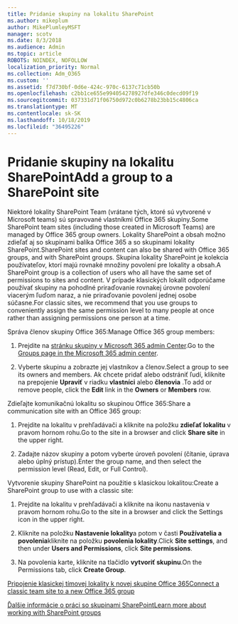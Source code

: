 ```yaml
---
title: Pridanie skupiny na lokalitu SharePoint
ms.author: mikeplum
author: MikePlumleyMSFT
manager: scotv
ms.date: 8/3/2018
ms.audience: Admin
ms.topic: article
ROBOTS: NOINDEX, NOFOLLOW
localization_priority: Normal
ms.collection: Adm_O365
ms.custom: ''
ms.assetid: f7d730bf-0d6e-424c-970c-6137c71cb50b
ms.openlocfilehash: c2bb1ce655e994054278927dfe346c0decd09f19
ms.sourcegitcommit: 037331d71f06750d972c0b6278b23bb15c4806ca
ms.translationtype: MT
ms.contentlocale: sk-SK
ms.lasthandoff: 10/18/2019
ms.locfileid: "36495226"
---
```

# <a name="add-a-group-to-a-sharepoint-site"></a><span data-ttu-id="07662-102">Pridanie skupiny na lokalitu SharePoint</span><span class="sxs-lookup"><span data-stu-id="07662-102">Add a group to a SharePoint site</span></span>

<span data-ttu-id="07662-103">Niektoré lokality SharePoint Team (vrátane tých, ktoré sú vytvorené v Microsoft teams) sú spravované vlastníkmi Office 365 skupiny.</span><span class="sxs-lookup"><span data-stu-id="07662-103">Some SharePoint team sites (including those created in Microsoft Teams) are managed by Office 365 group owners.</span></span> <span data-ttu-id="07662-104">Lokality SharePoint a obsah možno zdieľať aj so skupinami balíka Office 365 a so skupinami lokality SharePoint.</span><span class="sxs-lookup"><span data-stu-id="07662-104">SharePoint sites and content can also be shared with Office 365 groups, and with SharePoint groups.</span></span> <span data-ttu-id="07662-105">Skupina lokality SharePoint je kolekcia používateľov, ktorí majú rovnaké množiny povolení pre lokality a obsah.</span><span class="sxs-lookup"><span data-stu-id="07662-105">A SharePoint group is a collection of users who all have the same set of permissions to sites and content.</span></span> <span data-ttu-id="07662-106">V prípade klasických lokalít odporúčame používať skupiny na pohodlné priraďovanie rovnakej úrovne povolení viacerým ľuďom naraz, a nie priraďovanie povolení jednej osobe súčasne.</span><span class="sxs-lookup"><span data-stu-id="07662-106">For classic sites, we recommend that you use groups to conveniently assign the same permission level to many people at once rather than assigning permissions one person at a time.</span></span>
  
<span data-ttu-id="07662-107">Správa členov skupiny Office 365:</span><span class="sxs-lookup"><span data-stu-id="07662-107">Manage Office 365 group members:</span></span>
  
1. <span data-ttu-id="07662-108">Prejdite na [stránku skupiny v Microsoft 365 admin Center](https://portal.office.com/adminportal/home#/groups).</span><span class="sxs-lookup"><span data-stu-id="07662-108">Go to the [Groups page in the Microsoft 365 admin center](https://portal.office.com/adminportal/home#/groups).</span></span>
    
2. <span data-ttu-id="07662-109">Vyberte skupinu a zobrazte jej vlastníkov a členov.</span><span class="sxs-lookup"><span data-stu-id="07662-109">Select a group to see its owners and members.</span></span> <span data-ttu-id="07662-110">Ak chcete pridať alebo odstrániť ľudí, kliknite na prepojenie **Upraviť** v riadku **vlastníci** alebo **členovia** .</span><span class="sxs-lookup"><span data-stu-id="07662-110">To add or remove people, click the **Edit** link in the **Owners** or **Members** row.</span></span> 
    
<span data-ttu-id="07662-111">Zdieľajte komunikačnú lokalitu so skupinou Office 365:</span><span class="sxs-lookup"><span data-stu-id="07662-111">Share a communication site with an Office 365 group:</span></span>
  
1. <span data-ttu-id="07662-112">Prejdite na lokalitu v prehľadávači a kliknite na položku **zdieľať lokalitu** v pravom hornom rohu.</span><span class="sxs-lookup"><span data-stu-id="07662-112">Go to the site in a browser and click **Share site** in the upper right.</span></span> 
    
2. <span data-ttu-id="07662-113">Zadajte názov skupiny a potom vyberte úroveň povolení (čítanie, úprava alebo úplný prístup).</span><span class="sxs-lookup"><span data-stu-id="07662-113">Enter the group name, and then select the permission level (Read, Edit, or Full Control).</span></span>
    
<span data-ttu-id="07662-114">Vytvorenie skupiny SharePoint na použitie s klasickou lokalitou:</span><span class="sxs-lookup"><span data-stu-id="07662-114">Create a SharePoint group to use with a classic site:</span></span>
  
1. <span data-ttu-id="07662-115">Prejdite na lokalitu v prehľadávači a kliknite na ikonu nastavenia v pravom hornom rohu.</span><span class="sxs-lookup"><span data-stu-id="07662-115">Go to the site in a browser and click the Settings icon in the upper right.</span></span>
    
2. <span data-ttu-id="07662-116">Kliknite na položku **Nastavenie lokality**a potom v časti **Používatelia a povolenia**kliknite na položku **povolenia lokality**.</span><span class="sxs-lookup"><span data-stu-id="07662-116">Click **Site settings**, and then under **Users and Permissions**, click **Site permissions**.</span></span>
    
3. <span data-ttu-id="07662-117">Na povolenia karte, kliknite na tlačidlo **vytvoriť skupinu**.</span><span class="sxs-lookup"><span data-stu-id="07662-117">On the Permissions tab, click **Create Group**.</span></span>
    
[<span data-ttu-id="07662-118">Pripojenie klasickej tímovej lokality k novej skupine Office 365</span><span class="sxs-lookup"><span data-stu-id="07662-118">Connect a classic team site to a new Office 365 group</span></span>](https://go.microsoft.com/fwlink/?linkid=2008654)
  
[<span data-ttu-id="07662-119">Ďalšie informácie o práci so skupinami SharePoint</span><span class="sxs-lookup"><span data-stu-id="07662-119">Learn more about working with SharePoint groups</span></span>](https://go.microsoft.com/fwlink/?linkid=874658)
  

